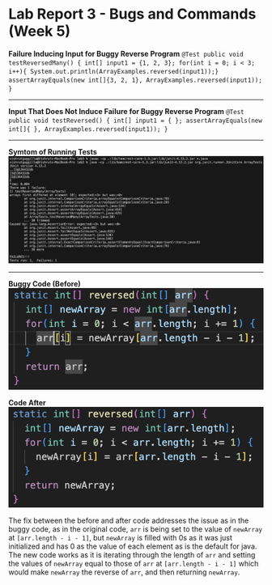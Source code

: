 # Lab Report 3 - Bugs and Commands (Week 5)

**Failure Inducing Input for Buggy Reverse Program**
`
@Test
public void testReversedMany() {
  int[] input1 = {1, 2, 3};
  for(int i = 0; i < 3; i++){ System.out.println(ArrayExamples.reversed(input1));}
  assertArrayEquals(new int[]{3, 2, 1}, ArrayExamples.reversed(input1));
}
`

---
  
**Input That Does Not Induce Failure for Buggy Reverse Program**
`
@Test
public void testReversed() {
  int[] input1 = { };
  assertArrayEquals(new int[]{ }, ArrayExamples.reversed(input1));
}
`

---

**Symtom of Running Tests**
![Image](SymptomReverse.png)


---

**Buggy Code (Before)**
![Image](ReverseBefore.png)

**Code After**
![Image](ReverseAfter.png)

The fix between the before and after code addresses the issue as in the buggy code, as in the original code, `arr` is being set to the value of `newArray` at `[arr.length - i - 1]`, but `newArray` is filled with 0s as it was just initialized and has 0 as the value of each element as is the default for java. The new code works as it is iterating through the length of `arr` and setting the values of `newArray` equal to those of `arr` at `[arr.length - i - 1]` which would make `newArray` the reverse of `arr`, and then returning `newArray`.

  
